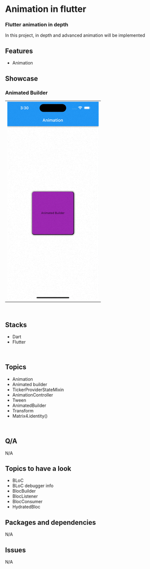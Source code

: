 # Animation in flutter

### Flutter animation in depth

In this project, in depth and advanced animation will be implemented




## Features

- Animation


<!-- <br> -->

## Showcase
### Animated Builder

<table>
  <tr>
    <td><img src="ss/animation.gif" width="100%" height="70%" /></td>
  </tr>
 </table>

<br>

## Stacks

- Dart
- Flutter

<br>

## Topics

- Animation
- Animated builder
- TickerProviderStateMixin
- AnimationController
- Tween
- AnimatedBuilder
- Transform
- Matrix4.identity()

<br>

## Q/A
N/A

## Topics to have a look
- BLoC
- BLoC debugger info
- BlocBuilder
- BlocListener
- BlocConsumer
- HydratedBloc

## Packages and dependencies
N/A

## Issues
N/A